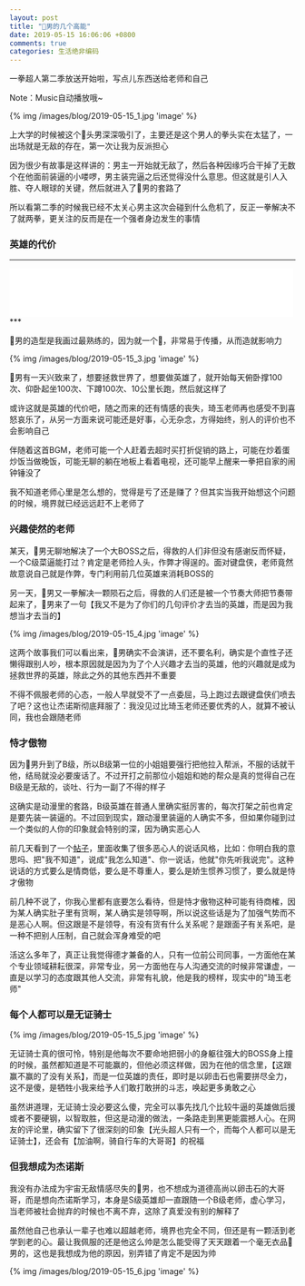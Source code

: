 ```yaml
---
layout: post
title: "🥚男的几个高能"
date: 2019-05-15 16:06:06 +0800
comments: true
categories: 生活绝非编码
---
```


一拳超人第二季放送开始啦，写点儿东西送给老师和自己

Note：Music自动播放哦~

<!-- more -->

{% img /images/blog/2019-05-15_1.jpg 'image' %}

上大学的时候被这个🥚头男深深吸引了，主要还是这个男人的拳头实在太猛了，一出场就是无敌的存在，第一次让我为反派担心

因为很少有故事是这样讲的：男主一开始就无敌了，然后各种因缘巧合干掉了无数个在他面前装逼的小喽啰，男主装完逼之后还觉得没什么意思。但这就是引人入胜、夺人眼球的关键，然后就进入了🥚男的套路了

所以看第二季的时候我已经不太关心男主这次会碰到什么危机了，反正一拳解决不了就两拳，更关注的反而是在一个强者身边发生的事情

### 英雄的代价
***
<iframe frameborder="no" border="0" marginwidth="0" marginheight="0" width=500 height=86 src="//music.163.com/outchain/player?type=2&id=41632457&auto=1&height=66"></iframe>
***

🥚男的造型是我画过最熟练的，因为就一个🥚，非常易于传播，从而造就影响力

{% img /images/blog/2019-05-15_3.jpg 'image' %}

🥚男有一天兴致来了，想要拯救世界了，想要做英雄了，就开始每天俯卧撑100次、仰卧起坐100次、下蹲100次、10公里长跑，然后就这样了

或许这就是英雄的代价吧，随之而来的还有情感的丧失，琦玉老师再也感受不到喜怒哀乐了，从另一方面来说可能还是好事，心无杂念，方得始终，别人的评价也不会影响自己

伴随着这首BGM，老师可能一个人赶着去超时买打折促销的路上，可能在炒着蛋炒饭当做晚饭，可能无聊的躺在地板上看着电视，还可能早上醒来一拳把自家的闹钟锤没了

我不知道老师心里是怎么想的，觉得是亏了还是赚了？但其实当我开始想这个问题的时候，境界就已经远远赶不上老师了

### 兴趣使然的老师
某天，🥚男无聊地解决了一个大BOSS之后，得救的人们非但没有感谢反而怀疑，一个C级菜逼能打过？肯定是老师捡人头，作弊才得逞的。面对键盘侠，老师竟然故意说自己就是作弊，专门利用前几位英雄来消耗BOSS的

另一天，🥚男又一拳解决一颗陨石之后，得救的人们还是被一个节奏大师把节奏带起来了，🥚男来了一句【我又不是为了你们的几句评价才去当的英雄，而是因为我想当才去当的】

{% img /images/blog/2019-05-15_4.jpg 'image' %}

这两个故事我们可以看出来，🥚男确实不会演讲，还不要名利，确实是个直性子还懒得跟别人吵，根本原因就是因为为了个人兴趣才去当的英雄，他的兴趣就是成为拯救世界的英雄，除此之外的其他东西并不重要

不得不佩服老师的心态，一般人早就受不了一点委屈，马上跑过去跟键盘侠们喷去了吧？这也让杰诺斯彻底拜服了：我没见过比琦玉老师还要优秀的人，就算不被认同，我也会跟随老师

### 恃才傲物
因为🥚男升到了B级，所以B级第一位的小姐姐要强行把他拉入帮派，不服的话就干他，结局就没必要废话了。不过开打之前那位小姐姐和她的帮众是真的觉得自己在B级是无敌的，谈吐、行为一副了不得的样子

这确实是动漫里的套路，B级英雄在普通人里确实挺厉害的，每次打架之前也肯定是要先装一装逼的。不过回到现实，跟动漫里装逼的人确实不多，但如果你碰到过一个类似的人你的印象就会特别的深，因为确实恶心人

前几天看到了一个[帖子](http://www.guanggoo.com/t/42620)，里面收集了很多恶心人的说话风格，比如：你明白我的意思吗、把"我不知道"，说成"我怎么知道"、你一说话，他就"你先听我说完"。这种说话的方式要么是情商低，要么是不尊重人，要么是娇生惯养习惯了，要么就是恃才傲物

前几种不说了，你我心里都有底要怎么看待，但是恃才傲物这种可能有待商榷，因为某人确实肚子里有货啊，某人确实是领导啊，所以说这些话是为了加强气势而不是恶心人啊。但这跟是不是领导，有没有货有什么关系呢？是跟面子有关系吧，是一种不把别人压制，自己就会浑身难受的吧

活这么多年了，真正让我觉得德才兼备的人，只有一位前公司同事，一方面他在某个专业领域耕耘很深，非常专业，另一方面他在与人沟通交流的时候非常谦虚，一直是以学习的态度跟其他人交流，非常有礼貌，他是我的榜样，现实中的"琦玉老师"

### 每个人都可以是无证骑士
{% img /images/blog/2019-05-15_5.jpg 'image' %}

无证骑士真的很可怜，特别是他每次不要命地把弱小的身躯往强大的BOSS身上撞的时候，虽然都知道是不可能赢的，但他必须这样做，因为在他的信念里，【这跟赢不赢的了没有关系】，而是一位英雄的责任，即时是以卵击石也需要拼尽全力，这不是傻，是牺牲小我来给予人们敢打敢拼的斗志，唤起更多勇敢之心

虽然讲道理，无证骑士没必要这么傻，完全可以事先找几个比较牛逼的英雄做后援或者不要硬钢，以智取胜，但这是动漫的做法，一条路走到黑更能震撼人心。在网友的评论里，确实留下了很深刻的印象【光头超人只有一个，而每个人都可以是无证骑士】，还会有【加油啊，骑自行车的大哥哥】的祝福

### 但我想成为杰诺斯
我没有办法成为宇宙无敌情感尽失的🥚男，也不想成为道德高尚以卵击石的大哥哥，而是想向杰诺斯学习，本身是S级英雄却一直跟随一个B级老师，虚心学习，当老师被社会抛弃的时候也不离不弃，这除了真爱没有别的解释了

虽然他自己也承认一辈子也难以超越老师，境界也完全不同，但还是有一颗活到老学到老的心。最让我佩服的还是他这么帅是怎么能受得了天天跟着一个毫无衣品🥚男的，这也是我想成为他的原因，别弄错了肯定不是因为帅

{% img /images/blog/2019-05-15_6.jpg 'image' %}
